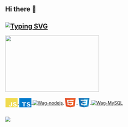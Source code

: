 ## Hi there 👋

## [![Typing SVG](https://readme-typing-svg.herokuapp.com/?color=83cd29&size=35&center=true&vCenter=true&width=1000&lines=Hi,+I'm+Wagner+Nascimento+👋)](https://git.io/typing-svg)

<!--
**heggon/heggon** is a ✨ _special_ ✨ repository because its `README.md` (this file) appears on your GitHub profile.

Here are some ideas to get you started:

- 🔭 I’m currently working on ...
- 🌱 I’m currently learning ...
- 👯 I’m looking to collaborate on ...
- 🤔 I’m looking for help with ...
- 💬 Ask me about ...
- 📫 How to reach me: ...
- 😄 Pronouns: ...
- ⚡ Fun fact: ...
-->

<div>
  <a href="https://github.com/heggon"/>
  <!-- <img height="180em" src="https://github-readme-stats.vercel.app/api?username=heggon&theme=dark&show_icons=true"/> -->
  <img height="180em" width="300" src="https://github-readme-stats.vercel.app/api/top-langs/?username=heggon&layout=compact&theme=dark"/>
</div>

<div style="display: inline_block"><br>
  <img align="center" alt="Wag-Js" height="30" width="40" src="https://raw.githubusercontent.com/devicons/devicon/master/icons/javascript/javascript-plain.svg">
  <img align="center" alt="Wag-Ts" height="30" width="40" src="https://raw.githubusercontent.com/devicons/devicon/master/icons/typescript/typescript-plain.svg">
  <img align="center" alt="Wag-nodejs" height="30" width="40" src="https://cdn.jsdelivr.net/gh/devicons/devicon/icons/nodejs/nodejs-plain.svg">
  <img align="center" alt="Wag-HTML" height="30" width="40" src="https://raw.githubusercontent.com/devicons/devicon/master/icons/html5/html5-original.svg">
  <img align="center" alt="Wag-CSS" height="30" width="40" src="https://raw.githubusercontent.com/devicons/devicon/master/icons/css3/css3-original.svg">
  <img align="center" alt="Wag-MySQL" height="50" width="60" src="https://cdn.jsdelivr.net/gh/devicons/devicon/icons/mysql/mysql-original-wordmark.svg">
</div>

##
<div>
  <a href="https://www.linkedin.com/in/heggon-ribeiro-3b1a93142/" target="_blank"><img src="https://img.shields.io/badge/-LinkedIn-%230077B5?style=for-the-badge&logo=linkedin&logoColor=white" target="_blank"></a> 
</div>
 
